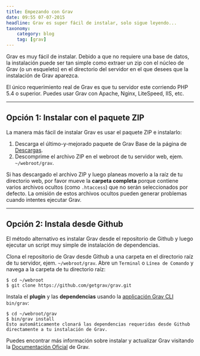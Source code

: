 ```yaml
---
title: Empezando con Grav
date: 09:55 07-07-2015
headline: Grav es super fácil de instalar, solo sigue leyendo...
taxonomy:
    category: blog
    tag: [grav]
---
```


Grav es muy fácil de instalar. Debido a que no requiere una base de datos, la instalación puede ser tan simple como extraer un zip con el núcleo de Grav (o un esqueleto) en el directorio del servidor en el que desees que la instalación de Grav aparezca.

El único requerimiento real de Grav es que tu servidor este corriendo PHP 5.4 o superior. Puedes usar Grav con Apache, Nginx, LiteSpeed, IIS, etc.

---

## Opción 1: Instalar con el paquete ZIP

La manera más fácil de instalar Grav es usar el paquete ZIP e instalarlo:

1. Descarga el último-y-mejorado paquete de Grav Base de la página de [Descargas](http://getgrav.org/downloads).
2. Descomprime el archivo ZIP en el webroot de tu servidor web, ejem. `~/webroot/grav`.

Si has descargado el archivo ZIP y luego planeas moverlo a la raíz de tu directorio web, por favor mueve la **carpeta completa** porque contiene varios archivos ocultos (como `.htaccess`) que no serán seleccionados por defecto. La omisión de estos archivos ocultos pueden generar problemas cuando intentes ejecutar Grav.

---

## Opción 2: Instala desde Github

El método alternativo es instalar Grav desde el repositorio de Github y luego ejecutar un script muy simple de instalación de dependencias.

Clona el repositorio de Grav desde Github a una carpeta en el directorio raíz de tu servidor, ejem. `~/webroot/grav`. Abre un `Terminal` o `Línea de Comando` y navega a la carpeta de tu directorio raíz:

```texto
$ cd ~/webroot
$ git clone https://github.com/getgrav/grav.git
```

Instala el **plugin** y las **dependencias** usando la [applicación Grav CLI](http://learn.getgrav.org/advanced/grav-cli) `bin/grav`:

```texto
$ cd ~/webroot/grav
$ bin/grav install
Esto automáticamente clonará las dependencias requeridas desde Github directamente a tu instalación de Grav.
```

Puedes encontrar más información sobre instalar y actualizar Grav visitando la [Documentación Oficial](http://learn.getgrav.org/basics/installation) de Grav.

